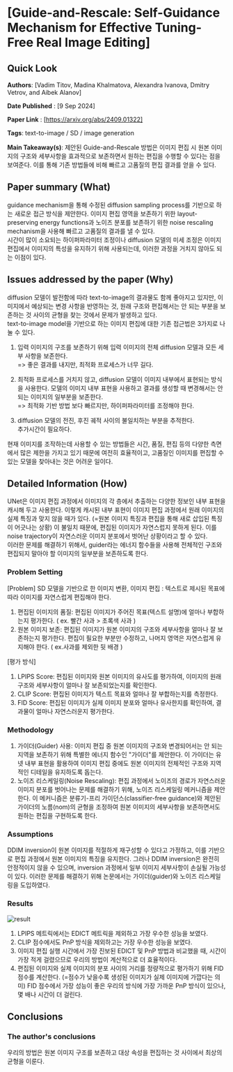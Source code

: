 # [Guide-and-Rescale: Self-Guidance Mechanism for Effective Tuning-Free Real Image Editing]
## Quick Look

**Authors**: [Vadim Titov, Madina Khalmatova, Alexandra Ivanova, Dmitry Vetrov, and Aibek Alanov]

**Date Published** : [9 Sep 2024]

**Paper Link** : [https://arxiv.org/abs/2409.01322]

**Tags**: text-to-image / SD / image generation

**Main Takeaway(s)**: 제안된 Guide-and-Rescale 방법은 이미지 편집 시 원본 이미지의 구조와 세부사항을 효과적으로 보존하면서 원하는 편집을 수행할 수 있다는 점을 보여준다. 이를 통해 기존 방법들에 비해 빠르고 고품질의 편집 결과를 얻을 수 있다.

## Paper summary (What)
guidance mechanism을 통해 수정된 diffusion sampling process를 기반으로 하는 새로운 접근 방식을 제안한다. 이미지 편집 영역을 보존하기 위한 layout-preserving energy functions과 노이즈 분포를 보존하기 위한 noise rescaling mechanism을 사용해 빠르고 고품질의 결과를 낼 수 있다. </br>
시간이 많이 소요되는 하이퍼파라미터 조정이나 diffusion 모델의 미세 조정은 이미지 편집에서 이미지의 특성을 유지하기 위해 사용되는데, 이러한 과정을 거치지 않아도 되는 이점이 있다.

## Issues addressed by the paper (Why)
diffusion 모델이 발전함에 따라 text-to-image의 결과물도 함께 좋아지고 있지만, 이미지에서 예상되는 변경 사항을 반영하는 것, 원래 구조와 편집해서는 안 되는 부분을 보존하는 것 사이의 균형을 찾는 것에서 문제가 발생하고 있다. </br>
text-to-image model을 기반으로 하는 이미지 편집에 대한 기존 접근법은 3가지로 나눌 수 있다. </br>
1. 입력 이미지의 구조를 보존하기 위해 입력 이미지의 전체 diffusion 모델과 모든 세부 사항을 보존한다.</br>
=> 좋은 결과를 내지만, 최적화 프로세스가 너무 길다.</br>

2. 최적화 프로세스를 거치지 않고, diffusion 모델이 이미지 내부에서 표현되는 방식을 사용한다. 모델의 이미지 내부 표현을 사용하고 결과를 생성할 때 변경해서는 안되는 이미지의 일부분을 보존한다. </br>
=> 최적화 기반 방법 보다 빠르지만, 하이퍼파라미터를 조정해야 한다. </br>

3. diffusion 모델의 전진, 후진 궤적 사이의 불일치하는 부분을 추적한다. </br>
추가시간이 필요하다. </br>

현재 이미지를 조작하는데 사용할 수 있는 방법들은 시간, 품질, 편집 등의 다양한 측면에서 많은 제한을 가지고 있기 때문에 여전히 효율적이고, 고품질인 이미지를 편집할 수 있는 모델을 찾아내는 것은 어려운 일이다.

## Detailed Information (How)
UNet은 이미지 편집 과정에서 이미지의 각 층에서 추출하는 다양한 정보인 내부 표현을 캐시해 두고 사용한다. 이렇게 캐시된 내부 표현이 이미지 편집 과정에서 원래 이미지의 실제 특징과 맞지 않을 때가 있다. (=원본 이미지 특징과 편집을 통해 새로 삽입된 특징이 어긋나는 상황) 이 불일치 때문에, 편집된 이미지가 자연스럽지 못하게 된다. 이를 noise trajectory이 자연스러운 이미지 분포에서 벗어난 상황이라고 할 수 있다. </br>
이러한 문제를 해결하기 위해서, guider라는 에너지 함수들을 사용해 전체적인 구조와 편집되지 말아야 할 이미지의 일부분을 보존하도록 한다. 

### Problem Setting
[Problem] SD 모델을 기반으로 한 이미지 변환, 이미지 편집 : 텍스트로 제시된 목표에 따라 이미지를 자연스럽게 편집해야 한다. </br>
1. 편집된 이미지의 품질: 편집된 이미지가 주어진 목표(텍스트 설명)에 얼마나 부합하는지 평가한다. ( ex. 빨간 사과 > 초록색 사과 ) </br>
2. 원본 이미지 보존: 편집된 이미지가 원본 이미지의 구조와 세부사항을 얼마나 잘 보존하는지 평가한다. 편집이 필요한 부분만 수정하고, 나머지 영역은 자연스럽게 유지해야 한다. ( ex.사과를 제외한 뒷 배경 ) </br>

[평가 방식] </br>
1. LPIPS Score: 편집된 이미지와 원본 이미지의 유사도를 평가하여, 이미지의 원래 구조와 세부사항이 얼마나 잘 보존되었는지를 확인한다.</br>
2. CLIP Score: 편집된 이미지가 텍스트 목표와 얼마나 잘 부합하는지를 측정한다. </br>
3. FID Score: 편집된 이미지가 실제 이미지 분포와 얼마나 유사한지를 확인하여, 결과물이 얼마나 자연스러운지 평가한다. </br>

### Methodology
1. 가이더(Guider) 사용: 이미지 편집 중 원본 이미지의 구조와 변경되어서는 안 되는 지역을 보존하기 위해 특별한 에너지 함수인 "가이더"를 제안한다. 이 가이더는 유넷 내부 표현을 활용하여 이미지 편집 중에도 원본 이미지의 전체적인 구조와 지역적인 디테일을 유지하도록 돕는다. </br>
2. 노이즈 리스케일링(Noise Rescaling): 편집 과정에서 노이즈의 경로가 자연스러운 이미지 분포를 벗어나는 문제를 해결하기 위해, 노이즈 리스케일링 메커니즘을 제안한다. 이 메커니즘은 분류기-프리 가이던스(classifier-free guidance)와 제안된 가이더의 노름(nom)의 균형을 조정하여 원본 이미지의 세부사항을 보존하면서도 원하는 편집을 구현하도록 한다. 

### Assumptions
DDIM inversion이 원본 이미지를 적절하게 재구성할 수 있다고 가정하고, 이를 기반으로 편집 과정에서 원본 이미지의 특징을 유지한다. 그러나 DDIM inversion은 완전히 안정적이지 않을 수 있으며, inversion 과정에서 일부 이미지 세부사항이 손실될 가능성이 있다. 이러한 문제를 해결하기 위해 논문에서는 가이더(guider)와 노이즈 리스케일링을 도입하였다.  

### Results
![result](https://github.com/user-attachments/assets/c39cd3e8-b4a1-452f-aca7-83df5648e6bf)
1. LPIPS 메트릭에서는 EDICT 메트릭을 제외하고 가장 우수한 성능을 보였다.</br>
2. CLIP 점수에서도 PnP 방식을 제외하고는 가장 우수한 성능을 보였다.</br>
3. 이미지 편집 실행 시간에서 가장 진보된 EDICT 및 PnP 방법과 비교했을 때, 시간이 가장 적게 걸렸으므로 우리의 방법이 계산적으로 더 효율적이다.</br>
4. 편집된 이미지와 실제 이미지의 분포 사이의 거리를 정량적으로 평가하기 위해 FID 점수를 계산한다. (=점수가 낮을수록 생성된 이미지가 실제 이미지에 가깝다는 의미) FID 점수에서 가장 성능이 좋은 우리의 방식에 가장 가까운 PnP 방식이 있으나, 몇 배나 시간이 더 걸린다. 

## Conclusions

### The author's conclusions
우리의 방법은 원본 이미지 구조를 보존하고 대상 속성을 편집하는 것 사이에서 최상의 균형을 이룬다. 
